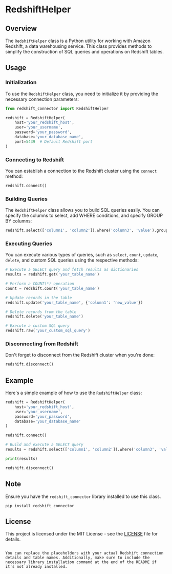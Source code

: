 # RedshiftHelper

## Overview

The `RedshiftHelper` class is a Python utility for working with Amazon Redshift, a data warehousing service. This class provides methods to simplify the construction of SQL queries and operations on Redshift tables.

## Usage

### Initialization

To use the `RedshiftHelper` class, you need to initialize it by providing the necessary connection parameters:

```python
from redshift_connector import RedshiftHelper

redshift = RedshiftHelper(
    host='your_redshift_host',
    user='your_username',
    password='your_password',
    database='your_database_name',
    port=5439  # Default Redshift port
)
```

### Connecting to Redshift

You can establish a connection to the Redshift cluster using the `connect` method:

```python
redshift.connect()
```

### Building Queries

The `RedshiftHelper` class allows you to build SQL queries easily. You can specify the columns to select, add WHERE conditions, and specify GROUP BY columns:

```python
redshift.select(['column1', 'column2']).where('column3', 'value').groupBy('column4')
```

### Executing Queries

You can execute various types of queries, such as `select`, `count`, `update`, `delete`, and custom SQL queries using the respective methods:

```python
# Execute a SELECT query and fetch results as dictionaries
results = redshift.get('your_table_name')

# Perform a COUNT(*) operation
count = redshift.count('your_table_name')

# Update records in the table
redshift.update('your_table_name', {'column1': 'new_value'})

# Delete records from the table
redshift.delete('your_table_name')

# Execute a custom SQL query
redshift.raw('your_custom_sql_query')
```

### Disconnecting from Redshift

Don't forget to disconnect from the Redshift cluster when you're done:

```python
redshift.disconnect()
```

## Example

Here's a simple example of how to use the `RedshiftHelper` class:

```python
redshift = RedshiftHelper(
    host='your_redshift_host',
    user='your_username',
    password='your_password',
    database='your_database_name'
)

redshift.connect()

# Build and execute a SELECT query
results = redshift.select(['column1', 'column2']).where('column3', 'value').get('your_table_name')

print(results)

redshift.disconnect()
```

## Note

Ensure you have the `redshift_connector` library installed to use this class.

```shell
pip install redshift_connector
```

## License

This project is licensed under the MIT License - see the [LICENSE](LICENSE) file for details.
```

You can replace the placeholders with your actual Redshift connection details and table names. Additionally, make sure to include the necessary library installation command at the end of the README if it's not already installed.
